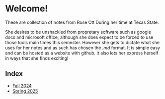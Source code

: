 # Welcome!
These are collection of notes from Rose Ott During her time at Texas State.

She desires to be unshackled from propretary software such as google docs and microsoft office, although she does expect to be forced to use those tools main times this semester. However she gets to dictate what she uses for her notes and as such has chosen the *.md* format. It is simple easy and can be hosted as a website with github. It also lets her express herself in ways that she finds exciting!  

## Index
* [Fall 2024](/./Fall%202024/Fall2024Home.md)
* [Spring 2025](/Spring%202025/Spring2025Home.md)
